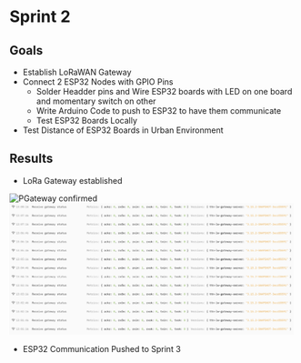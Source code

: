 # Sprint 2

## Goals

- Establish LoRaWAN Gateway
- Connect 2 ESP32 Nodes with GPIO Pins
  - Solder Headder pins and Wire ESP32 boards with LED on one board and momentary switch on other
  - Write Arduino Code to push to ESP32 to have them communicate
  - Test ESP32 Boards Locally
- Test Distance of ESP32 Boards in Urban Environment

## Results

- LoRa Gateway established
<img src="https://github.com/ninjajoe9/EC601-LoRa-IoT/tree/main/sprint2/Gateway-setup.png" alt="PGateway confirmed" width="500"/>
<img src="https://github.com/ninjajoe9/EC601-LoRa-IoT/blob/main/sprint2/Gateway-live-data.png" alt="Live Data" width="500"/>


- ESP32 Communication Pushed to Sprint 3
